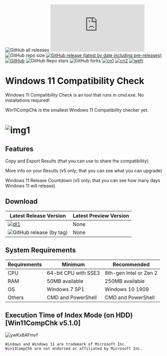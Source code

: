 ![GitHub all releases](https://img.shields.io/github/downloads/jbcarreon123/Win11CompChk/total) ![GitHub file size in bytes](https://img.shields.io/github/size/jbcarreon123/Win11CompChk/Win11CompChk.bat) ![GitHub repo size](https://img.shields.io/github/repo-size/jbcarreon123/Win11CompChk) [![GitHub release (latest by date including pre-releases)](https://img.shields.io/github/v/release/jbcarreon123/Win11CompChk?include_prereleases)](https://github.com/jbcarreon123/Win11CompChk/releases/v5.1.0) [![GitHub](https://img.shields.io/github/license/jbcarreon123/Win11CompChk)](LICENSE) ![GitHub Repo stars](https://img.shields.io/github/stars/jbcarreon123/Win11CompChk?style=social) ![GitHub forks](https://img.shields.io/github/forks/jbcarreon123/Win11CompChk?style=social) [![cn1](https://img.shields.io/badge/Contribute-Here-brightgreen?style=social)](https://github.com/jbcarreon123/Win11CompChk/contribute) [![cn2](https://img.shields.io/badge/Contributing-.md-brightgreen)](contributing.md) [![wefr](https://img.shields.io/badge/ElevenForum-Resource-informational)](https://www.elevenforum.com/resources/windows-11-compatibility-check.4/)

# Windows 11 Compatibility Check
Windows 11 Compatibility Check is an tool that runs in cmd.exe. No installations required!

Win11CompChk is the smallest Windows 11 Compatibility checker yet.

# ![img1](https://www.elevenforum.com/attachments/cmd_3xgfdbjw60-png.7021/)

## Features
Copy and Export Results (that you can use to share the compatibility)

More info on your Results (v5 only; that you can see what you can upgrade)

Windows 11 Release Countdown (v5 only; that you can see how many days Windows 11 will release)

## Download

Latest Release Version | Latest Preview Version
------------ | -------------
[![dl1](https://img.shields.io/badge/Download-v5.1.0-brightgreen)](https://github.com/jbcarreon123/Win11CompChk/releases/v5.1.0/) | None
![GitHub release (by tag)](https://img.shields.io/github/downloads/jbcarreon123/Win11CompChk/v5.1.0/total) | None

## System Requirements
Requirements | Minimum | Recommended
---------- | ---------- | ----------
CPU | 64-bit CPU with SSE3 | 8th-gen Intel or Zen 2
RAM | 50MB available | 250MB available
OS | Windows 7 SP1 | Windows 10 1909
Others | CMD and PowerShell | CMD and PowerShell

## Execution Time of Index Mode (on HDD) [Win11CompChk v5.1.0]
![ywKx8AFmvf](https://user-images.githubusercontent.com/86447165/132702265-423e1263-8859-4c7e-8bc1-47ae7241dce2.gif)

```
Windows and Windows 11 are trademark of Microsoft Inc.
Win11CompChk are not endorsed or affiliated by Microsoft Inc.
```
